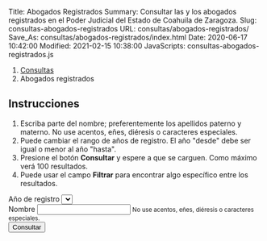 Title: Abogados Registrados
Summary: Consultar las y los abogados registrados en el Poder Judicial del Estado de Coahuila de Zaragoza.
Slug: consultas-abogados-registrados
URL: consultas/abogados-registrados/
Save_As: consultas/abogados-registrados/index.html
Date: 2020-06-17 10:42:00
Modified: 2021-02-15 10:38:00
JavaScripts: consultas-abogados-registrados.js


<nav aria-label="breadcrumb">
    <ol class="breadcrumb">
        <li class="breadcrumb-item"><a href="../">Consultas</a></li>
        <li class="breadcrumb-item active" aria-current="page">Abogados registrados</li>
    </ol>
</nav>

## Instrucciones

1. Escriba parte del nombre; preferentemente los apellidos paterno y materno. No use acentos, eñes, diéresis o caracteres especiales.
2. Puede cambiar el rango de años de registro. El año "desde" debe ser igual o menor al año "hasta".
3. Presione el botón **Consultar** y espere a que se carguen. Como máximo verá 100 resultados.
4. Puede usar el campo **Filtrar** para encontrar algo específico entre los resultados.

<div class="card mb-2">
    <div class="card-body">
        <form id="abogadosForm">
            <div class="form-group">
                <label for="anoSelect">Año de registro</label>
                <select id="anoSelect" class="form-control"></select>
            </div>
            <div class="form-group">
                <label for="nombreInput">Nombre</label>
                <input id="nombreInput" type="text" class="form-control" aria-describedby="nombreInputHelp">
                <small id="nombreInputHelp" class="form-text text-muted">No use acentos, eñes, diéresis o caracteres especiales.</small>
            </div>
            <button id="consultarButton" type="button" class="btn btn-primary">
                Consultar
            </button>
            <button id="cargandoButton" class="btn btn-primary" type="button"  style="display: none;" disabled>
                <span class="spinner-border spinner-border-sm" role="status" aria-hidden="true"></span>
                Cargando...
            </button>
        </form>
    </div>
</div>
<div id="sinResultados" class="card mb-2" style="display: none;">
    <div class="card-body">
        <div id="sinResultadosAlert" class="alert alert-warning" role="alert">
            No se encontraron abogados registrados con las opciones dadas.
        </div>
    </div>
</div>
<div id="abogadosRegistrados" class="card mb-2" style="display: none;">
    <div class="card-body">
        <table id="abogadosRegistradosTable" class="table" style="width: 100%;">
            <thead>
                <tr>
                    <th>Fecha</th>
                    <th>Libro</th>
                    <th>Número</th>
                    <th>Nombre</th>
                </tr>
            </thead>
        </table>
    </div>
</div>
